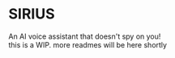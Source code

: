 # SIRIUS
An AI voice assistant that doesn't spy on you! </br>
this is a WIP. more readmes will be here shortly
